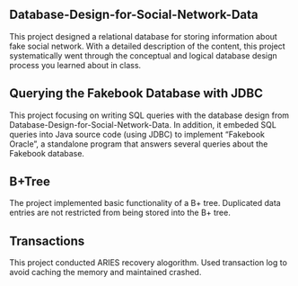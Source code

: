 ## Database-Design-for-Social-Network-Data

This project designed a relational database for storing information about fake social network. With a detailed description of the content, this project systematically went through the conceptual and logical database design process you learned about in class.

## Querying the Fakebook Database with JDBC

This project focusing on writing SQL queries with the database design from Database-Design-for-Social-Network-Data. In addition, it embeded SQL queries into Java source code (using JDBC) to implement “Fakebook Oracle”, a standalone program that answers several queries about the Fakebook database.

## B+Tree

The project implemented basic functionality of a B+ tree. Duplicated data entries are not restricted from being stored into the B+ tree.

## Transactions

This project conducted ARIES recovery alogorithm. Used transaction log to avoid caching the memory and maintained crashed.